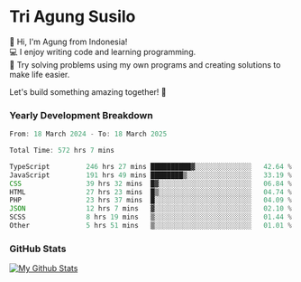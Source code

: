 # Tri Agung Susilo

👋 Hi, I'm Agung from Indonesia!<br>
💻 I enjoy writing code and learning programming.<br>
🧠 Try solving problems using my own programs and creating solutions to make life easier.

Let's build something amazing together! 🚀

### Yearly Development Breakdown

<!--START_SECTION:waka-->

```TypeScript JavaScript PHP
From: 18 March 2024 - To: 18 March 2025

Total Time: 572 hrs 7 mins

TypeScript         246 hrs 27 mins ██████████▓░░░░░░░░░░░░░░   42.64 %
JavaScript         191 hrs 49 mins ████████▒░░░░░░░░░░░░░░░░   33.19 %
CSS                39 hrs 32 mins  █▓░░░░░░░░░░░░░░░░░░░░░░░   06.84 %
HTML               27 hrs 23 mins  █▒░░░░░░░░░░░░░░░░░░░░░░░   04.74 %
PHP                23 hrs 37 mins  █░░░░░░░░░░░░░░░░░░░░░░░░   04.09 %
JSON               12 hrs 7 mins   ▓░░░░░░░░░░░░░░░░░░░░░░░░   02.10 %
SCSS               8 hrs 19 mins   ▒░░░░░░░░░░░░░░░░░░░░░░░░   01.44 %
Other              5 hrs 51 mins   ▒░░░░░░░░░░░░░░░░░░░░░░░░   01.01 %
```

<!--END_SECTION:waka-->

### GitHub Stats

[![My Github Stats](https://github-readme-stats.vercel.app/api?username=triagung128&show_icons=true&hide=contribs,issues&count_private=true&theme=tokyonight)](https://github.com/triagung128)

<!-- [![Top Langs](https://github-readme-stats.vercel.app/api/top-langs/?username=triagung128&layout=compact)](https://github.com/triagung128) -->
